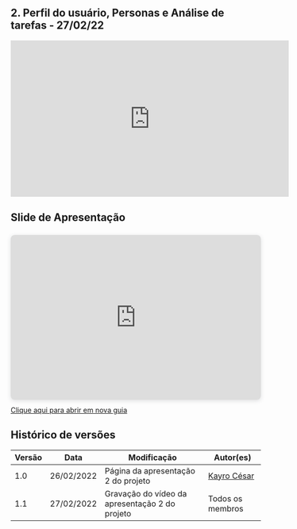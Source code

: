 ## 2.  Perfil do usuário, Personas e Análise de tarefas - 27/02/22

<div align="center">
    <iframe width="560" height="315" src="https://www.youtube.com/embed/smqPrWqkr2g" title="YouTube video player" frameborder="0" allow="accelerometer; autoplay; clipboard-write; encrypted-media; gyroscope; picture-in-picture" allowfullscreen></iframe>
</div>


## Slide de Apresentação

<div style="position: relative; width: 100%; height: 0; padding-top: 56.2500%;
 padding-bottom: 48px; box-shadow: 0 2px 8px 0 rgba(63,69,81,0.16); margin-top: 1.6em; margin-bottom: 0.9em; overflow: hidden;
 border-radius: 8px; will-change: transform;">
  <iframe loading="lazy" style="position: absolute; width: 100%; height: 100%; top: 0; left: 0; border: none; padding: 0;margin: 0;"
    src="https:&#x2F;&#x2F;www.canva.com&#x2F;design&#x2F;DAE5jyM0BRc&#x2F;view?embed" allowfullscreen="allowfullscreen" allow="fullscreen">
  </iframe>
</div>
<a href="https:&#x2F;&#x2F;www.canva.com&#x2F;design&#x2F;DAE5jyM0BRc&#x2F;view?utm_content=DAE5jyM0BRc&amp;utm_campaign=designshare&amp;utm_medium=embeds&amp;utm_source=link" target="_blank" rel="noopener">Clique aqui para abrir em nova guia</a> 

## Histórico de versões
| Versão | Data | Modificação | Autor(es) |
|--|--|--|--|
| 1.0 | 26/02/2022 | Página da apresentação 2 do projeto |[Kayro César](https://github.com/kayrocesar) |
| 1.1 | 27/02/2022 | Gravação do vídeo da apresentação 2 do projeto | Todos os membros